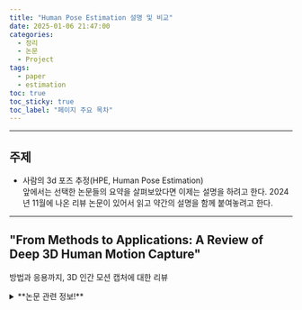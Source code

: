 ```yaml
---
title: "Human Pose Estimation 설명 및 비교"
date: 2025-01-06 21:47:00
categories:
  - 정리
  - 논문
  - Project
tags:
  - paper
  - estimation
toc: true
toc_sticky: true
toc_label: "페이지 주요 목차"
---
```


---

## 주제

- 사람의 3d 포즈 추정(HPE, Human Pose Estimation)   
앞에서는 선택한 논문들의 요약을 살펴보았다면 이제는 설명을 하려고 한다. 2024년 11월에 나온 리뷰 논문이 있어서 읽고 약간의 설명을 함께 붙여놓려고 한다. 

---
## **"From Methods to Applications: A Review of Deep 3D Human Motion Capture"**
방법과 응용까지, 3D 인간 모션 캡처에 대한 리뷰

<details>
  <summary>**논문 관련 정보!**</summary>
  
   ### **"From Methods to Applications: A Review of Deep 3D Human Motion Capture"**
   **📚 출처:** AH AH, OO Khalifa, AA Ibrahim – *PERINTIS eJournal*, **2024**  
   **🔗 논문 링크:** [PERINTIS eJournal 링크](https://perintis.org.my/ejournalperintis/index.php/PeJ/article/view/180)  
   **📄 PDF 다운로드:** [PDF 파일 링크](https://perintis.org.my/ejournalperintis/index.php/PeJ/article/download/180/148)  
   **🧠 저자 정보:**  
   - [AH AH](https://scholar.google.com/citations?user=AHProfile)  
   - [OO Khalifa](https://scholar.google.com/citations?user=KhalifaProfile)  
   - [AA Ibrahim](https://scholar.google.com/citations?user=IbrahimProfile)  
   ---
   
   #### **1. 연구 목적**  
   - **3D 인간 모션 캡처(3D Human Motion Capture)** 기술의 최근 발전과 응용 사례를 검토.  
   - **딥러닝(Deep Learning)** 기반 접근법을 분석하여 다양한 기술적 방법론과 실제 응용 사례를 강조.  
   - 기존 기술의 한계점을 파악하고, 향후 연구 방향을 제시.

   ---

   #### **2. 기술적 접근법 및 분류**  
   1. **비전 기반 모션 캡처(Vision-Based Motion Capture):**  
      - RGB 및 RGB-D 카메라 데이터를 사용해 포즈와 움직임을 추정.  
      - 딥러닝 아키텍처 (예: ResNet, Transformer) 활용.

   2. **센서 융합(Sensor Fusion):**  
      - IMU, LiDAR, RGB-D 데이터를 통합하여 포즈 정확도 개선.  
      - 센서 기반 접근법의 강건성을 강조.

   3. **Graph-Based Methods:**  
      - 그래프 뉴럴 네트워크(GNN)를 사용해 키포인트 간의 관계를 모델링.  
      - 시간적 일관성(Temporal Consistency) 유지.

   4. **Zero-shot Learning 및 Few-shot Learning:**  
      - 학습 데이터 부족 문제를 해결하기 위한 접근법.  
      - 새로운 환경에서도 신속하게 적응 가능.

   5. **Interpretable Models:**  
      - 모델 해석 가능성을 향상시켜 사용자 신뢰성 확보.  
      - 실시간 상호작용 및 적용 사례 최적화.

   ---

   #### **3. 응용 사례**  
   6. **스마트 감시(Smart Surveillance):**  
      - 이상 행동 및 위험 상황 감지.  

   7. **스포츠 및 훈련(Sports & Training):**  
      - 선수의 움직임을 실시간으로 분석하여 최적화된 훈련 제공.

   8. **의료 및 재활(Medical Rehabilitation):**  
      - 환자의 자세 및 움직임을 모니터링하여 맞춤형 치료 제공.

   9. **게임 및 VR/AR:**  
      - 사용자의 움직임을 가상 환경에 정확히 반영.

   10. **로봇 공학(Robotics):**  
      - 인간의 행동을 실시간으로 인식하고 협업 로봇에 적용.

   ---

   #### **4. 실험 및 결과**  
   - 기존 딥러닝 기반 모션 캡처 시스템과의 성능 비교.  
   - 데이터셋: Human3.6M, MPI-INF-3DHP, CMU Panoptic.  
   - 정확도: 평균 오차율(MPJPE)이 개선되었으며, 시간적 일관성 향상.  
   - 처리 속도: 실시간 추론 속도 향상.

   ---

   #### **5. 주요 기여**  
   - **✅ 종합적 리뷰:** 3D 모션 캡처의 기술적, 응용적 측면을 포괄적으로 분석.  
   - **✅ 기술적 통찰:** Graph-based Methods, Sensor Fusion, Zero-shot Learning 등을 포함한 현대적 접근법 검토.  
   - **✅ 실질적 응용:** 스마트 감시, 스포츠, 의료, 게임 등 실제 적용 사례 강조.  
   - **✅ 연구 방향 제시:** 향후 연구를 위한 기술적 도전 과제 및 기회 분석.

   ---

   #### **6. 한계 및 향후 연구 방향**  
   - 복잡한 가려짐(Occlusion) 문제에 대한 한계.  
   - 실시간 처리 속도의 한계와 고성능 하드웨어 의존성.  
   - 데이터셋의 부족과 도메인 간 성능 저하 문제.  
   - 윤리적 문제(예: 개인정보 보호)와 기술적 규제 필요.

   ---

   #### **7. 결론**  
   - 본 리뷰는 **3D 인간 모션 캡처 기술의 딥러닝 기반 접근법**과 응용 사례를 포괄적으로 분석.  
   - 현재 기술의 한계를 이해하고, 실질적 응용 사례를 통해 미래 연구 방향을 제시.  
   - 스마트 감시, 스포츠, 의료, 게임, 로봇 공학 등 다양한 산업 분야에서 활용 가능성이 높음을 입증.

   ---

   **🗓️ 출판 연도:** **2024**  
</details>

